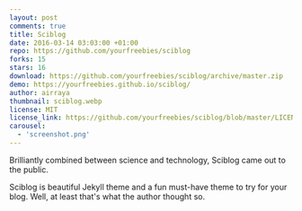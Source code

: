 ```yaml
---
layout: post
comments: true
title: Sciblog
date: 2016-03-14 03:03:00 +01:00
repo: https://github.com/yourfreebies/sciblog
forks: 15
stars: 16
download: https://github.com/yourfreebies/sciblog/archive/master.zip
demo: https://yourfreebies.github.io/sciblog/
author: airraya
thumbnail: sciblog.webp
license: MIT
license_link: https://github.com/yourfreebies/sciblog/blob/master/LICENSE
carousel:
  - 'screenshot.png'
---
```


Brilliantly combined between science and technology, Sciblog came out to the public.

Sciblog is beautiful Jekyll theme and a fun must-have theme to try for your blog. Well, at least that's what the author thought so.
